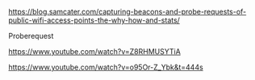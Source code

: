 
<https://blog.samcater.com/capturing-beacons-and-probe-requests-of-public-wifi-access-points-the-why-how-and-stats/>

Proberequest

https://www.youtube.com/watch?v=Z8RHMUSYTiA

https://www.youtube.com/watch?v=o95Or-Z_Ybk&t=444s

